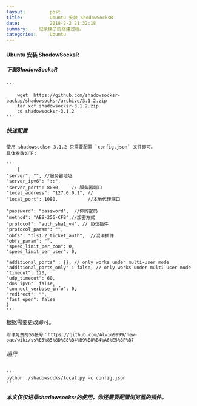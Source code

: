 ```yaml
---
layout:     	post
title:      	Ubuntu 安装 ShodowSocksR
date:       	2018-2-2 21:32:18
summary:	记录梯子的搭建过程。
categories:  	Ubuntu
---
```


#### Ubuntu 安装 ShodowSocksR

#####  下载ShodowSocksR

	'''
  
		wget  https://github.com/shadowsocksr-backup/shadowsocksr/archive/3.1.2.zip
		tar xcf shadowsocksr-3.1.2.zip
		cd shadowsocksr-3.1.2
	'''

##### 快速配置

	使用 shadowsocksr-3.1.2 只需要配置 `config.json` 文件即可。
	具体参数如下：

	'''
		{
    "server": "", //服务器地址
    "server_ipv6": "::",
    "server_port": 8080, 	// 服务器端口
    "local_address": "127.0.0.1", //
    "local_port": 1080,           //本地代理端口

    "password": "password",  //你的密码
    "method": "AES-256-CFB",//加密方式
    "protocol": "auth_sha1_v4", // 协议插件
    "protocol_param": "",
    "obfs": "tls1.2_ticket_auth",  //混淆插件
    "obfs_param": "",
    "speed_limit_per_con": 0,
    "speed_limit_per_user": 0,

    "additional_ports" : {}, // only works under multi-user mode
    "additional_ports_only" : false, // only works under multi-user mode
    "timeout": 120,
    "udp_timeout": 60,
    "dns_ipv6": false,
    "connect_verbose_info": 0,
    "redirect": "",
    "fast_open": false
	}
	'''

根据需要更改即可。
	
	附件免费的SS帐号：https://github.com/Alvin9999/new-pac/wiki/ss%E5%85%8D%E8%B4%B9%E8%B4%A6%E5%8F%B7


###### 运行

	'''
	python ./shadowsocks/local.py -c config.json
	'''



#####  本文仅仅记录shadowsocksr的使用，你还需要配置浏览器的插件。



